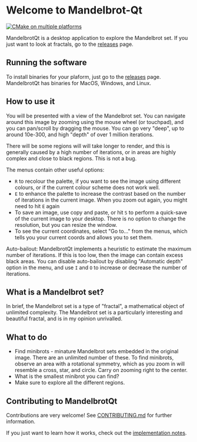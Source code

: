 # Welcome to Mandelbrot-Qt

[![CMake on multiple platforms](https://github.com/calum74/mandelbrot-qt/actions/workflows/cmake-multi-platform.yml/badge.svg)](https://github.com/calum74/mandelbrot-qt/actions/workflows/cmake-multi-platform.yml)

MandelbrotQt is a desktop application to explore the Mandelbrot set. If you just want to look at fractals, go to the [releases](https://github.com/calum74/mandelbrot-qt/releases) page.

## Running the software

To install binaries for your plaform, just go to the [releases](https://github.com/calum74/mandelbrot-qt/releases) page. MandelbrotQt has binaries for MacOS, Windows, and Linux.

## How to use it

You will be presented with a view of the Mandelbrot set. You can navigate around this image by zooming using the mouse wheel (or touchpad), and you can pan/scroll by dragging the mouse. You can go very "deep", up to around 10e-300, and high "depth" of over 1 million iterations.

There will be some regions will will take longer to render, and this is generally caused by a high number of iterations, or in areas are highly complex and close to black regions. This is not a bug.

The menus contain other useful options:

* `R` to recolour the palette, if you want to see the image using different colours, or if the current colour scheme does not work well.
* `E` to enhance the palette to increase the contrast based on the number of iterations in the current image. When you zoom out again, you might need to hit `E` again
* To save an image, use copy and paste, or hit `S` to perform a quick-save of the current image to your desktop. There is no option to change the resolution, but you can resize the window.
* To see the current coordinates, select "Go to..." from the menus, which tells you your current coords and allows you to set them.

Auto-bailout: MandelbrotQt implements a heuristic to estimate the maximum number of iterations. If this is too low, then the image can contain excess black areas. You can disable auto-bailout by disabling "Automatic depth" option in the menu, and use `I` and `O` to increase or decrease the number of iterations.

## What is a Mandelbrot set?

In brief, the Mandelbrot set is a type of "fractal", a mathematical object of unlimited complexity. The Mandelbrot set is a particularly interesting and beautiful fractal, and is in my opinion unrivalled.

## What to do

- Find minibrots - minature Mandelbrot sets embedded in the original image. There are an unlimited number of these. To find minibrots, observe an area with a rotational symmetry, which as you zoom in will resemble a cross, star, and circle. Carry on zooming right to the center.
- What is the smallest minibrot you can find?
- Make sure to explore all the different regions.

## Contributing to MandelbrotQt

Contributions are very welcome! See [CONTRIBUTING.md](CONTRIBUTING.md) for further information.

If you just want to learn how it works, check out the [implementation notes](docs/implementation.md).
